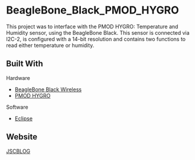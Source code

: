 # BeagleBone_Black_PMOD_HYGRO

This project was to interface with the PMOD HYGRO: Temperature and Humidity sensor, using the BeagleBone Black. This sensor is connected via I2C-2, is configured with a 14-bit resolution and contains two functions to read either temperature or humidity.

## Built With

Hardware
* [BeagleBone Black Wireless](https://beagleboard.org/blog/2016-09-26-meet-beaglebone-black-wireless) 
* [PMOD HYGRO](https://reference.digilentinc.com/reference/pmod/pmodhygro/start)

Software
* [Eclipse](https://www.eclipse.org/) 

## Website

[JSCBLOG](http://jscblog.com/)

